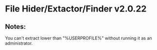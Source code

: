 # File Hider/Extactor/Finder v2.0.22

## Notes:
You can't extract lower than "%USERPROFILE%" without running it as an administrator.
